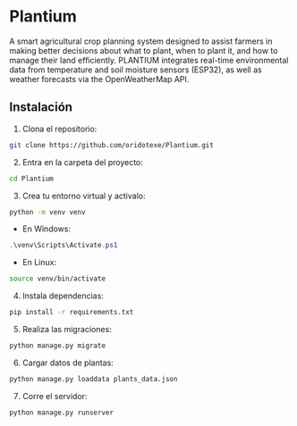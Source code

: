 # Plantium
A smart agricultural crop planning system designed to assist farmers in making better decisions about what to plant, when to plant it, and how to manage their land efficiently. PLANTIUM integrates real-time environmental data from temperature and soil moisture sensors (ESP32), as well as weather forecasts via the OpenWeatherMap API.

## Instalación
1. Clona el repositorio:

```Bash
git clone https://github.com/oridotexe/Plantium.git
```

2. Entra en la carpeta del proyecto:

```Bash
cd Plantium
```

3. Crea tu entorno virtual y activalo:

```Bash
python -m venv venv
```

- En Windows:
```Powershell
.\venv\Scripts\Activate.ps1
```

- En Linux:
```Bash
source venv/bin/activate
```

4. Instala dependencias:
```Bash
pip install -r requirements.txt
```

5. Realiza las migraciones:
```Bash
python manage.py migrate
```

6. Cargar datos de plantas:
```Bash
python manage.py loaddata plants_data.json
```

7. Corre el servidor:
```Bash
python manage.py runserver
```
